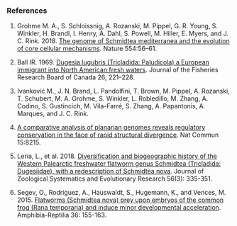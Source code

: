 ### References

1. Grohme M. A., S. Schloissnig, A. Rozanski, M. Pippel, G. R. Young, S. Winkler, H. Brandl, I. Henry, A. Dahl, S. Powell, M.
Hiller, E. Myers, and J. C. Rink. 2018. [The genome of Schmidtea mediterranea and the evolution of core cellular
mechanisms](https://europepmc.org/article/MED/29364871). Nature 554:56–61.

2. Ball IR. 1969. [Dugesia lugubris (Tricladida: Paludicola) a European immigrant into North American fresh waters](https://cdnsciencepub.com/doi/abs/10.1139/f69-026). Journal of
the Fisheries Research Board of Canada 26, 221–228.

3. Ivanković M., J. N. Brand, L. Pandolfini, T. Brown, M. Pippel, A. Rozanski, T. Schubert, M. A. Grohme, S. Winkler,
L. Robledillo, M. Zhang, A. Codino, S. Gustincich, M. Vila-Farré, S. Zhang, A. Papantonis, A. Marques, and J. C. Rink.
2024. [A comparative analysis of planarian genomes reveals regulatory conservation in the face of rapid structural
divergence](https://europepmc.org/article/MED/39294119). Nat Commun 15:8215.

4. Leria, L., et al. 2018. [Diversification and biogeographic history of the Western Palearctic freshwater flatworm genus
Schmidtea (Tricladida: Dugesiidae), with a redescription of Schmidtea nova](https://onlinelibrary.wiley.com/doi/full/10.1111/jzs.12214). Journal of Zoological Systematics and
Evolutionary Research 56(3): 335-351.

5. Segev, O., Rodríguez, A., Hauswaldt, S., Hugemann, K., and Vences, M. 2015. [Flatworms (Schmidtea nova) prey upon
embryos of the common frog (Rana temporaria) and induce minor developmental acceleration](https://brill.com/view/journals/amre/36/2/article-p155_8.xml). Amphibia-Reptilia 36:
155-163.
